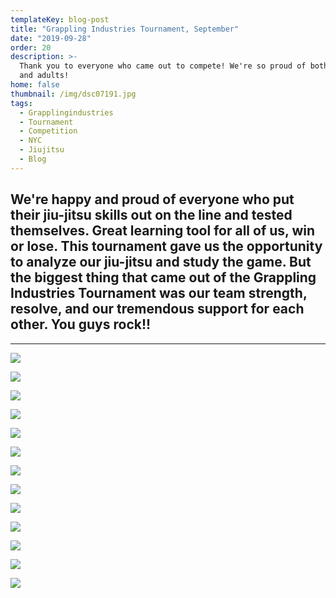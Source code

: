 ```yaml
---
templateKey: blog-post
title: "Grappling Industries Tournament, September"
date: "2019-09-28"
order: 20
description: >-
  Thank you to everyone who came out to compete! We're so proud of both children
  and adults!
home: false
thumbnail: /img/dsc07191.jpg
tags:
  - Grapplingindustries
  - Tournament
  - Competition
  - NYC
  - Jiujitsu
  - Blog
---
```


## We're happy and proud of everyone who put their jiu-jitsu skills out on the line and tested themselves. Great learning tool for all of us, win or lose. This tournament gave us the opportunity to analyze our jiu-jitsu and study the game. But the biggest thing that came out of the Grappling Industries Tournament was our team strength, resolve, and our tremendous support for each other. You guys rock!!

---

![](/img/dsc07191.jpg)

![](/img/ais07937_easy-resize.com.jpg)

![](/img/dsc07168_easy-resize.com.jpg)

![](/img/grapplingindustriesais07924_easy-resize.com.jpg)

![](/img/dsc07210_easy-resize.com.jpg)

![](/img/grapplingindustriesais08163_easy-resize.com.jpg)

![](/img/dsc07038_easy-resize.com.jpg)

![](/img/grapplingindustriesais08224_easy-resize.com.jpg)

![](/img/dsc07131_easy-resize.com.jpg)

![](/img/dsc07044_easy-resize.com.jpg)

![](/img/dsc07105_easy-resize.com.jpg)

![](/img/grapplingindustriesais08015_easy-resize.com.jpg)

![](/img/dsc07074_easy-resize.com.jpg)
